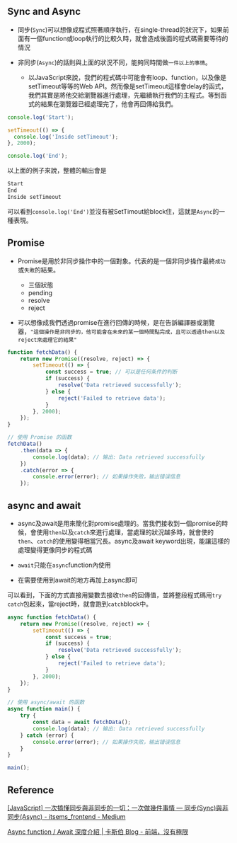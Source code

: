 ## Sync and Async

+ 同步(`Sync`)可以想像成程式照著順序執行，在single-thread的狀況下，如果前面有一個function或loop執行的比較久時，就會造成後面的程式碼需要等待的情況

+ 非同步(`Async`)的話則與上面的狀況不同，能夠同時間做`一件以上的事情`。
	+ 以JavaScript來說，我們的程式碼中可能會有loop、function，以及像是setTimeout等等的Web API。然而像是setTimeout這樣會delay的函式，我們其實是將他交給瀏覽器進行處理，先繼續執行我們的主程式。等到函式的結果在瀏覽器已經處理完了，他會再回傳給我們。

```JavaScript
console.log('Start');

setTimeout(() => {
  console.log('Inside setTimeout');
}, 2000);

console.log('End');

```

以上面的例子來說，整體的輸出會是
```bash
Start
End
Inside setTimeout
```

可以看到`console.log('End')`並沒有被SetTimout給block住，這就是`Async`的一種表現。

## Promise

+ Promise是用於非同步操作中的一個對象。代表的是一個非同步操作最終`成功`或`失敗`的結果。
	+ 三個狀態
	+ pending
	+ resolve
	+ reject

+ 可以想像成我們透過promise在進行回傳的時候，是在告訴編譯器或瀏覽器，`"這個操作是非同步的，他可能會在未來的某一個時間點完成，且可以透過then以及reject來處理它的結果"`

```js
function fetchData() {
    return new Promise((resolve, reject) => {
        setTimeout(() => {
            const success = true; // 可以是任何条件的判断
            if (success) {
                resolve('Data retrieved successfully');
            } else {
                reject('Failed to retrieve data');
            }
        }, 2000);
    });
}

// 使用 Promise 的函数
fetchData()
    .then(data => {
        console.log(data); // 输出: Data retrieved successfully
    })
    .catch(error => {
        console.error(error); // 如果操作失败，输出错误信息
    });

```
## async and await

+ async及await是用來簡化對promise處理的。當我們接收到一個promise的時候，會使用`then`以及`catch`來進行處理，當處理的狀況越多時，就會使的`then`、`catch`的使用變得相當冗長。async及await keyword出現，能讓這樣的處理變得更像同步的程式碼

+ `await`只能在`async`function內使用

+ 在需要使用到await的地方再加上async即可

可以看到，下面的方式直接用變數去接收`then`的回傳值，並將整段程式碼用`try catch`包起來，當reject時，就會跑到`catch`block中。
```js
async function fetchData() {
    return new Promise((resolve, reject) => {
        setTimeout(() => {
            const success = true;
            if (success) {
                resolve('Data retrieved successfully');
            } else {
                reject('Failed to retrieve data');
            }
        }, 2000);
    });
}

// 使用 async/await 的函数
async function main() {
    try {
        const data = await fetchData();
        console.log(data); // 输出: Data retrieved successfully
    } catch (error) {
        console.error(error); // 如果操作失败，输出错误信息
    }
}

main();

```

## Reference

[[JavaScript] 一次搞懂同步與非同步的一切：一次做幾件事情 — 同步(Sync)與非同步(Async) - itsems_frontend - Medium](https://medium.com/itsems-frontend/javascript-sync-async-22e75e1ca1dc)

[Async function / Await 深度介紹 | 卡斯伯 Blog - 前端，沒有極限](https://www.casper.tw/development/2020/10/16/async-await/)